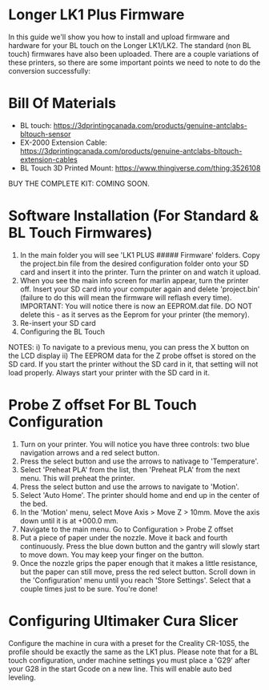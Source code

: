 # Longer LK1 Plus Firmware
 
In this guide we'll show you how to install and upload firmware and hardware for your BL touch on the Longer LK1/LK2. The standard (non BL touch) firmwares have also been uploaded. There are a couple variations of these printers, so there are some important points we need to note to do the conversion successfully:

# Bill Of Materials
- BL touch: https://3dprintingcanada.com/products/genuine-antclabs-bltouch-sensor
- EX-2000 Extension Cable: https://3dprintingcanada.com/products/genuine-antclabs-bltouch-extension-cables
- BL Touch 3D Printed Mount: https://www.thingiverse.com/thing:3526108

BUY THE COMPLETE KIT: COMING SOON.

# Software Installation (For Standard & BL Touch Firmwares)

1) In the main folder you will see 'LK1 PLUS ##### Firmware' folders. Copy the project.bin file from the desired configuration folder onto your SD card and insert it into the printer. Turn the printer on and watch it upload.
2) When you see the main info screen for marlin appear, turn the printer off. Insert your SD card into your computer again and delete 'project.bin' (failure to do this will mean the firmware will reflash every time). IMPORTANT: You will notice there is now an EEPROM.dat file. DO NOT delete this - as it serves as the Eeprom for your printer (the memory).
3) Re-insert your SD card
4) Configuring the BL Touch

NOTES: 
i) To navigate to a previous menu, you can press the X button on the LCD display
ii) The EEPROM data for the Z probe offset is stored on the SD card. If you start the printer without the SD card in it, that setting will not load properly. Always start your printer with the SD card in it.

# Probe Z offset For BL Touch Configuration

1) Turn on your printer. You will notice you have three controls: two blue navigation arrows and a red select button.
2) Press the select button and use the arrows to nativage to 'Temperature'.
3) Select 'Preheat PLA' from the list, then 'Preheat PLA' from the next menu. This will preheat the printer.
4) Press the select button and use the arrows to navigate to 'Motion'.
5) Select 'Auto Home'. The printer should home and end up in the center of the bed.
6) In the 'Motion' menu, select Move Axis > Move Z > 10mm. Move the axis down until it is at +000.0 mm.
7) Navigate to the main menu. Go to Configuration > Probe Z offset
8) Put a piece of paper under the nozzle. Move it back and fourth continuously. Press the blue down button and the gantry will slowly start to move down. You may keep your finger on the button.
9) Once the nozzle grips the paper enough that it makes a little resistance, but the paper can still move, press the red select button. Scroll down in the 'Configuration' menu until you reach 'Store Settings'. Select that a couple times just to be sure. You're done!

# Configuring Ultimaker Cura Slicer

Configure the machine in cura with a preset for the Creality CR-10S5, the profile should be exactly the same as the LK1 plus. Please note that for a BL touch configuration, under machine settings you must place a 'G29' after your G28 in the start Gcode on a new line. This will enable auto bed leveling. 
